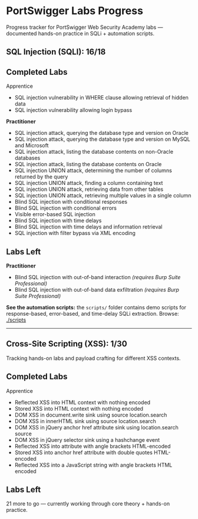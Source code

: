 # PortSwigger Labs Progress
Progress tracker for PortSwigger Web Security Academy labs — documented hands-on practice in SQLi + automation scripts.

## SQL Injection (SQLI): 16/18

## Completed Labs 

Apprentice
- SQL injection vulnerability in WHERE clause allowing retrieval of hidden data
- SQL injection vulnerability allowing login bypass

**Practitioner**
- SQL injection attack, querying the database type and version on Oracle
- SQL injection attack, querying the database type and version on MySQL and Microsoft  
- SQL injection attack, listing the database contents on non-Oracle databases  
- SQL injection attack, listing the database contents on Oracle  
- SQL injection UNION attack, determining the number of columns returned by the query  
- SQL injection UNION attack, finding a column containing text  
- SQL injection UNION attack, retrieving data from other tables  
- SQL injection UNION attack, retrieving multiple values in a single column  
- Blind SQL injection with conditional responses  
- Blind SQL injection with conditional errors  
- Visible error-based SQL injection  
- Blind SQL injection with time delays
- Blind SQL injection with time delays and information retrieval
- SQL injection with filter bypass via XML encoding 

## Labs Left

**Practitioner**
- Blind SQL injection with out-of-band interaction *(requires Burp Suite Professional)*
- Blind SQL injection with out-of-band data exfiltration *(requires Burp Suite Professional)*

**See the automation scripts:** the `scripts/` folder contains demo scripts for response-based, error-based, and time-delay SQLi extraction. 
Browse: [./scripts](./scripts/)

---

## Cross-Site Scripting (XSS): 1/30
Tracking hands-on labs and payload crafting for different XSS contexts.

## Completed Labs

Apprentice
- Reflected XSS into HTML context with nothing encoded
- Stored XSS into HTML context with nothing encoded
- DOM XSS in document.write sink using source location.search
- DOM XSS in innerHTML sink using source location.search
- DOM XSS in jQuery anchor href attribute sink using location.search source
- DOM XSS in jQuery selector sink using a hashchange event
- Reflected XSS into attribute with angle brackets HTML-encoded
- Stored XSS into anchor href attribute with double quotes HTML-encoded
- Reflected XSS into a JavaScript string with angle brackets HTML encoded

## Labs Left
21 more to go — currently working through core theory + hands-on practice.

